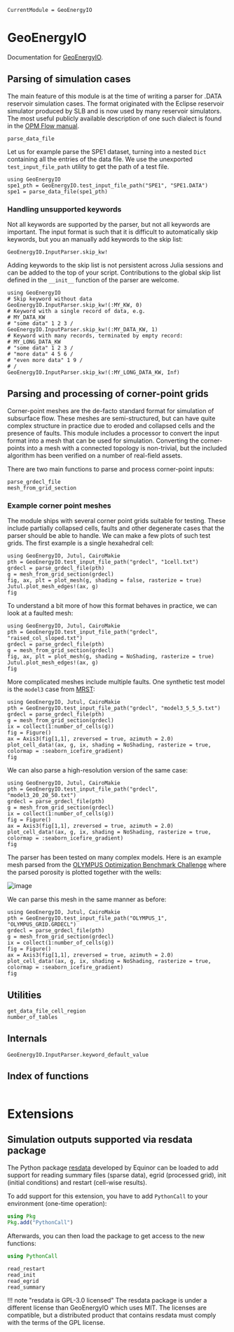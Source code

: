 ```@meta
CurrentModule = GeoEnergyIO
```

# GeoEnergyIO

Documentation for [GeoEnergyIO](https://github.com/sintefmath/GeoEnergyIO.jl).

## Parsing of simulation cases

The main feature of this module is at the time of writing a parser for .DATA reservoir simulation cases. The format originated with the Eclipse reservoir simulator produced by SLB and is now used by many reservoir simulators. The most useful publicly available description of one such dialect is found in the [OPM Flow manual](https://opm-project.org/?page_id=955).

```@docs
parse_data_file
```

Let us for example parse the SPE1 dataset, turning into a nested `Dict` containing all the entries of the data file. We use the unexported `test_input_file_path` utility to get the path of a test file.

```@example
using GeoEnergyIO
spe1_pth = GeoEnergyIO.test_input_file_path("SPE1", "SPE1.DATA")
spe1 = parse_data_file(spe1_pth)
```

### Handling unsupported keywords

Not all keywords are supported by the parser, but not all keywords are important. The input format is such that it is difficult to automatically skip keywords, but you an manually add keywords to the skip list:

```@docs
GeoEnergyIO.InputParser.skip_kw!
```

Adding keywords to the skip list is not persistent across Julia sessions and can be added to the top of your script. Contributions to the global skip list defined in the `__init__` function of the parser are welcome.

```@example
using GeoEnergyIO
# Skip keyword without data
GeoEnergyIO.InputParser.skip_kw!(:MY_KW, 0)
# Keyword with a single record of data, e.g.
# MY_DATA_KW
# "some data" 1 2 3 /
GeoEnergyIO.InputParser.skip_kw!(:MY_DATA_KW, 1)
# Keyword with many records, terminated by empty record:
# MY_LONG_DATA_KW
# "some data" 1 2 3 /
# "more data" 4 5 6 /
# "even more data" 1 9 /
# /
GeoEnergyIO.InputParser.skip_kw!(:MY_LONG_DATA_KW, Inf)
```

## Parsing and processing of corner-point grids

Corner-point meshes are the de-facto standard format for simulation of subsurface flow. These meshes are semi-structured, but can have quite complex structure in practice due to eroded and collapsed cells and the presence of faults. This module includes a processor to convert the input format into a mesh that can be used for simulation. Converting the corner-points into a mesh with a connected topology is non-trivial, but the included algorithm has been verified on a number of real-field assets.

There are two main functions to parse and process corner-point inputs:

```@docs
parse_grdecl_file
mesh_from_grid_section
```

### Example corner point meshes

The module ships with several corner point grids suitable for testing. These include partially collapsed cells, faults and other degenerate cases that the parser should be able to handle. We can make a few plots of such test grids. The first example is a single hexahedral cell:

```@example
using GeoEnergyIO, Jutul, CairoMakie
pth = GeoEnergyIO.test_input_file_path("grdecl", "1cell.txt")
grdecl = parse_grdecl_file(pth)
g = mesh_from_grid_section(grdecl)
fig, ax, plt = plot_mesh(g, shading = false, rasterize = true)
Jutul.plot_mesh_edges!(ax, g)
fig
```

To understand a bit more of how this format behaves in practice, we can look at a faulted mesh:

```@example
using GeoEnergyIO, Jutul, CairoMakie
pth = GeoEnergyIO.test_input_file_path("grdecl", "raised_col_sloped.txt")
grdecl = parse_grdecl_file(pth)
g = mesh_from_grid_section(grdecl)
fig, ax, plt = plot_mesh(g, shading = NoShading, rasterize = true)
Jutul.plot_mesh_edges!(ax, g)
fig
```

More complicated meshes include multiple faults. One synthetic test model is the `model3` case from [MRST](https://www.mrst.no):

```@example
using GeoEnergyIO, Jutul, CairoMakie
pth = GeoEnergyIO.test_input_file_path("grdecl", "model3_5_5_5.txt")
grdecl = parse_grdecl_file(pth)
g = mesh_from_grid_section(grdecl)
ix = collect(1:number_of_cells(g))
fig = Figure()
ax = Axis3(fig[1,1], zreversed = true, azimuth = 2.0)
plot_cell_data!(ax, g, ix, shading = NoShading, rasterize = true, colormap = :seaborn_icefire_gradient)
fig
```

We can also parse a high-resolution version of the same case:

```@example
using GeoEnergyIO, Jutul, CairoMakie
pth = GeoEnergyIO.test_input_file_path("grdecl", "model3_20_20_50.txt")
grdecl = parse_grdecl_file(pth)
g = mesh_from_grid_section(grdecl)
ix = collect(1:number_of_cells(g))
fig = Figure()
ax = Axis3(fig[1,1], zreversed = true, azimuth = 2.0)
plot_cell_data!(ax, g, ix, shading = NoShading, rasterize = true, colormap = :seaborn_icefire_gradient)
fig
```

The parser has been tested on many complex models. Here is an example mesh parsed from the [OLYMPUS Optimization Benchmark Challenge](https://doi.org/10.1007/s10596-020-10003-4) where the parsed porosity is plotted together with the wells:

![image](assets/olympus_small.gif)

We can parse this mesh in the same manner as before:

```@example
using GeoEnergyIO, Jutul, CairoMakie
pth = GeoEnergyIO.test_input_file_path("OLYMPUS_1", "OLYMPUS_GRID.GRDECL")
grdecl = parse_grdecl_file(pth)
g = mesh_from_grid_section(grdecl)
ix = collect(1:number_of_cells(g))
fig = Figure()
ax = Axis3(fig[1,1], zreversed = true, azimuth = 2.0)
plot_cell_data!(ax, g, ix, shading = NoShading, rasterize = true, colormap = :seaborn_icefire_gradient)
fig
```

## Utilities

```@docs
get_data_file_cell_region
number_of_tables
```

## Internals

```@docs
GeoEnergyIO.InputParser.keyword_default_value
```

## Index of functions

```@index
```

# Extensions

## Simulation outputs supported via resdata package

The Python package [resdata](https://github.com/equinor/resdata) developed by Equinor can be loaded to add support for reading summary files (sparse data), egrid (processed grid), init (initial conditions) and restart (cell-wise results).

To add support for this extension, you have to add `PythonCall` to your environment (one-time operation):

```julia
using Pkg
Pkg.add("PythonCall")
```

Afterwards, you can then load the package to get access to the new functions:

```julia
using PythonCall
```

```@docs
read_restart
read_init
read_egrid
read_summary
```

!!! note "resdata is GPL-3.0 licensed"
    The resdata package is under a different license than GeoEnergyIO which uses MIT. The licenses are compatible, but a distributed product that contains resdata must comply with the terms of the GPL license.
